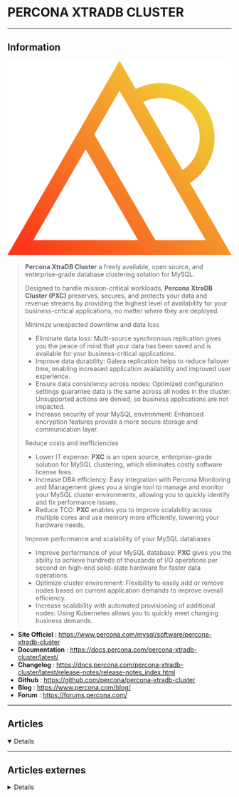 # PERCONA XTRADB CLUSTER
----

## <i class="fa-solid fa-hashtag"></i> Information

![Logo](../../_media/apps/percona_xtradb_cluster/percona-logo.svg ':size=250 :no-zoom')


> <i class="fa-solid fa-quote-left"></i> **Percona XtraDB Cluster** a freely available, open source, and enterprise-grade database clustering solution for MySQL.
> 
> Designed to handle mission-critical workloads, **Percona XtraDB Cluster (PXC)** preserves, secures, and protects your data and revenue streams by providing the highest level of availability for your business-critical applications, no matter where they are deployed.
> 
> Minimize unexpected downtime and data loss
>
> - Eliminate data loss: Multi-source synchronous replication gives you the peace of mind that your data has been saved and is available for your business-critical applications.
> - Improve data durability: Galera replication helps to reduce failover time, enabling increased application availability and improved user experience.
> - Ensure data consistency across nodes: Optimized configuration settings guarantee data is the same across all nodes in the cluster. Unsupported actions are denied, so business applications are not impacted.
> - Increase security of your MySQL environment: Enhanced encryption features provide a more secure storage and communication layer.
>
> Reduce costs and inefficiencies
>
> - Lower IT expense: **PXC** is an open source, enterprise-grade solution for MySQL clustering, which eliminates costly software license fees.
> - Increase DBA efficiency: Easy integration with Percona Monitoring and Management gives you a single tool to manage and monitor your MySQL cluster environments, allowing you to quickly identify and fix performance issues.
> - Reduce TCO: **PXC** enables you to improve scalability across multiple cores and use memory more efficiently, lowering your hardware needs.
>
> Improve performance and scalability of your MySQL databases
>
> - Improve performance of your MySQL database: **PXC** gives you the ability to achieve hundreds of thousands of I/O operations per second on high-end solid-state hardware for faster data operations.
> - Optimize cluster environment: Flexibility to easily add or remove nodes based on current application demands to improve overall efficiency.
> - Increase scalability with automated provisioning of additional nodes: Using Kubernetes allows you to quickly meet changing business demands. <i class="fa-solid fa-quote-left fa-rotate-180"></i>


- <i class="fa-solid fa-globe"></i> **Site Officiel** : https://www.percona.com/mysql/software/percona-xtradb-cluster
- <i class="fa-solid fa-book"></i> **Documentation** : https://docs.percona.com/percona-xtradb-cluster/latest/
- <i class="fa-solid fa-file-circle-question"></i> **Changelog** : https://docs.percona.com/percona-xtradb-cluster/latest/release-notes/release-notes_index.html
- <i class="fa-brands fa-github"></i> **Github** : https://github.com/percona/percona-xtradb-cluster
- <i class="fab fa-blogger-b"></i> **Blog** : https://www.percona.com/blog/
- <i class="fas fa-comments"></i> **Forum** : https://forums.percona.com/

---

## <i class="fa-regular fa-newspaper"></i> Articles

<details open>

</details>

---

## <i class="fa-solid fa-glasses"></i> Articles externes

<details>

- [Achieving Consistent Read and High Availability with Percona XtraDB Cluster 8.0](https://www.percona.com/blog/2020/07/01/achieving-consistent-read-and-high-availability-with-percona-xtradb-cluster-8-0/)
- [Achieving Disaster Recovery with Percona XtraDB Cluster](https://www.percona.com/blog/2019/10/07/achieving-disaster-recovery-with-percona-xtradb-cluster/)
- [Best practices for MySQL/MariaDB Server/Percona Server High Availability](https://www.slideshare.net/bytebot/best-practices-for-mysqlmariadb-serverpercona-server-high-availability)
- [Best Practices for Percona XtraDB Cluster on AWS](https://www.percona.com/blog/2017/11/28/best-practices-percona-xtradb-cluster-aws/)
- [Best Practices for Percona XtraDB Cluster on AWS](https://www.percona.com/blog/2017/11/28/best-practices-percona-xtradb-cluster-aws/)
- [Demystifying Sequence Numbers (seqno) in Percona XtraDB Cluster](https://www.percona.com/blog/2017/12/14/sequence-numbers-seqno-percona-xtradb-cluster/)
- [Enabling InnoDB Tablespace Encryption on Percona XtraDB Cluster 5.7](https://www.percona.com/blog/2018/03/06/enabling-innodb-tablespace-encryption-percona-xtradb-cluster-5-7/)
- [Evaluating Percona XtraDB Cluster 8.0 in I/O Bound Workload](https://www.percona.com/blog/2020/04/16/evaluating-percona-xtradb-cluster-8-0-in-i-o-bound-workload/)
- [Evaluating Percona XtraDB Cluster 8.0 Scaling Capabilities](https://www.percona.com/blog/2020/04/14/evaluating-percona-xtradb-cluster-8-0-scaling-capabilities/)
- [Experimental Binary of Percona XtraDB Cluster 8.0](https://www.percona.com/blog/2019/10/01/experimental-binary-of-percona-xtradb-cluster-8-0/)
- [FLUSH and LOCK Handling in Percona XtraDB Cluster](https://www.percona.com/blog/2018/03/21/flush-and-lock-handling-in-percona-xtradb-cluster/)
- [Galera 4 Streaming Replication in Percona XtraDB Cluster 8.0](https://www.percona.com/blog/2020/05/13/galera-4-streaming-replication-in-percona-xtradb-cluster-8-0/)
- [Group Replication and Percona XtraDB Cluster: Overview of Common Operations](https://www.percona.com/blog/2020/04/28/group-replication-and-percona-xtradb-cluster-overview-of-common-operations/)
- [Help Drive the Future of Percona XtraDB Cluster](https://www.percona.com/blog/2020/03/19/help-drive-the-future-of-percona-xtradb-cluster/)
- [How to Configure a Cluster-to-Cluster Replication for Percona XtraDB Cluster or MariaDB Cluster](https://severalnines.com/database-blog/how-configure-cluster-cluster-replication-percona-xtradb-cluster-or-mariadb-cluster)
- [How to Perform Compatible Schema Changes in Percona XtraDB Cluster (Advanced Alternative)?](https://www.percona.com/blog/2019/03/25/how-to-perform-compatible-schema-changes-in-percona-xtradb-cluster-advanced-alternative/)  
- [How to Start a 3-Node Percona XtraDB Cluster with the Binary Tarball Package](https://www.percona.com/blog/2019/10/15/how-to-start-a-3-node-percona-xtradb-cluster-with-the-binary-tarball-package/)
- [How to start Percona Xtradb Cluster on CentOS 7](http://www.nilinfobin.com/linux1/how-to-start-percona-xtradb-cluster-on-centos-7/)
- [Introducing the GA Release of Percona XtraDB Cluster 8.0](https://www.percona.com/blog/2020/04/29/introducing-the-ga-release-of-percona-xtradb-cluster-8-0/)
- [Lock Down: Enforcing SELinux with Percona XtraDB Cluster](https://www.percona.com/blog/2018/06/21/enforcing-selinux-with-percona-xtradb-cluster/)
- [MySQL Test Framework for Percona XtraDB Cluster](https://www.percona.com/blog/2018/05/30/mysql-test-framework-percona-xtradb-cluster/)
- [New Feature in Percona XtraDB Cluster 8.0 – Streaming Replication](https://www.percona.com/blog/2020/05/15/new-feature-in-percona-xtradb-cluster-8-0-streaming-replication/)
- [Percona XtraDB Cluster 8.0 (experimental release) : SST Improvements](https://www.percona.com/blog/2019/10/04/percona-xtradb-cluster-8-0-experimental-release-sst-improvements/)
- [Percona XtraDB Cluster 8.0 Behavior Change for pxc-encrypt-cluster-traffic](https://www.percona.com/blog/2020/05/18/percona-xtradb-cluster-8-0-behavior-change-for-pxc-encrypt-cluster-traffic/)
- [Percona XtraDB Cluster 8.0 New Feature: wsrep_sst_auth Removal](https://www.percona.com/blog/2019/10/03/percona-xtradb-cluster-8-0-new-feature-wsrep_sst_auth-removal/)
- [Percona XtraDB Cluster and SELinux: Getting It To Work](https://www.percona.com/blog/2018/02/21/percona-xtradb-cluster-selinux/)
- [Percona XtraDB Cluster, MySQL Asynchronous Replication and log-slave-updates](https://www.percona.com/blog/2018/03/19/percona-xtradb-cluster-mysql-asynchronous-replication-and-log-slave-updates/)
- [Percona XtraDB Cluster](https://www.slideshare.net/Grypyrg/pxc-introduction-34774802)
- [PXC loves firewalls (and System Admins loves iptables)](https://www.percona.com/blog/2018/06/12/pxc-loves-firewalls-system-admins-loves-iptables/)
- [Replication Between Two Percona XtraDB Clusters, GTIDs and Schema Changes](https://www.percona.com/blog/2020/07/28/replication-between-two-percona-xtradb-clusters-gtids-and-schema-changes/)
- [Running Percona XtraDB Cluster in Kubernetes/OpenShift](https://www.percona.com/blog/2018/06/25/running-percona-xtradb-cluster-kubernetes-openshift/)
- [Running Percona XtraDB Cluster on Raspberry PI 3](https://www.percona.com/blog/2019/09/26/running-percona-xtradb-cluster-on-raspberry-pi-3/)
- [Testing Percona XtraDB Cluster 8.0 Using Vagrant](https://www.percona.com/blog/2020/05/06/testing-percona-xtradb-cluster-8-0-using-vagrant/)
- [Understanding how an IST donor is selected](https://www.percona.com/blog/2017/11/15/understanding-ist-donor-selected/)
- [Want IST Not SST for Node Rejoins? We Have a Solution!](https://www.percona.com/blog/2018/02/13/no-sst-node-rejoins/)
- [Webinar Q&A: Percona XtraDB Cluster 101](https://www.percona.com/blog/2017/12/19/webinar-q-percona-xtradb-cluster-101/)
- https://github.com/justmeandopensource/percona/blob/master/INSTALL_CentOS7.md

</details>